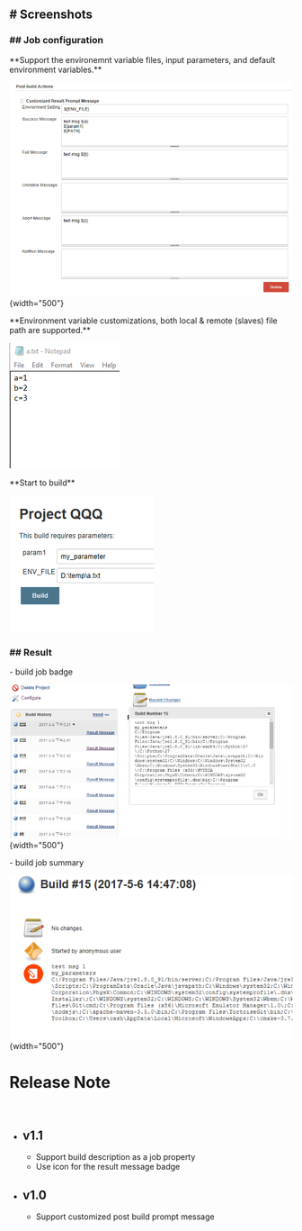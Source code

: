  

 

## \# Screenshots

  

### **\#\# Job configuration**

  

\*\*Support the environemnt variable files, input parameters, and
default environment variables.\*\*

  

![](docs/images/setting.png){width="500"}

  

\*\*Environment variable customizations, both local & remote (slaves)
file path are supported.\*\*

  

![](docs/images/txt.png)

  

\*\*Start to build\*\*

  

![](docs/images/parameters.png)

  

### **\#\# Result**

  

\- build job badge

  

![](docs/images/badge.png){width="500"}

  

\- build job summary

  

![](docs/images/summary.png){width="500"}

# Release Note

 

-   ## v1.1

    -   Support build description as a job property
    -   Use icon for the result message badge

-   ## v1.0

    -   Support customized post build prompt message
